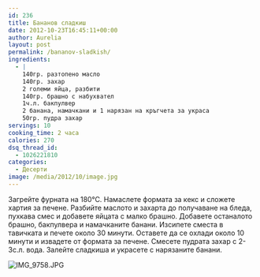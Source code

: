 ```yaml
---
id: 236
title: Бананов сладкиш
date: 2012-10-23T16:45:11+00:00
author: Aurelia
layout: post
permalink: /bananov-sladkish/
ingredients:
  - |
    140гр. разтопено масло
    140гр. захар
    2 големи яйца, разбити
    140гр. брашно с набухвател
    1ч.л. бакпулвер
    2 банана, намачкани и 1 нарязан на кръгчета за украса
    50гр. пудра захар
servings: 10
cooking_time: 2 часа
calories: 270
dsq_thread_id:
  - 1026221810
categories:
  - Десерти
image: /media/2012/10/image.jpg
---
```

Загрейте фурната на 180°С. Намаслете формата за кекс и сложете хартия за печене. Разбийте маслото и захарта до получаване на бледа, пухкава смес и добавете яйцата с малко брашно. Добавете останалото брашно, бакпулвера и намачканите банани. Изсипете сместа в тавичката и печете около 30 минути. Оставете да се охлади около 10 минути и извадете от формата за печене. Смесете пудрата захар с 2-3с.л. вода. Залейте сладкиша и украсете с нарязаните банани.

<img src="http://aurelias-kitchen.com/wp-content/uploads/2014/10/IMG_9758.jpg" alt="IMG_9758.JPG" class="alignnone size-full" />